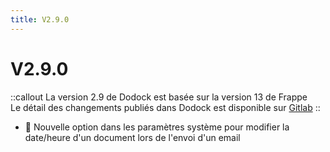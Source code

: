 ```yaml
---
title: V2.9.0
---
```


# V2.9.0

::callout
La version 2.9 de Dodock est basée sur la version 13 de Frappe  
Le détail des changements publiés dans Dodock est disponible sur [Gitlab](https://gitlab.com/dokos/dodock/-/releases)
::

- :rocket: Nouvelle option dans les paramètres système pour modifier la date/heure d'un document lors de l'envoi d'un email

